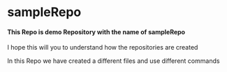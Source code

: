 # sampleRepo
<h4>This Repo is demo Repository with the name of sampleRepo</h4>
<p>I hope this will you to understand how the repositories are created</p>
<p> In this Repo we have created a different files and use different commands</p>
